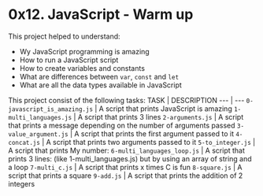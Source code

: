 # 0x12. JavaScript - Warm up
This project helped to understand:
- Wy JavaScript programming is amazing
- How to run a JavaScript script
- How to create variables and constants
- What are differences between `var`, `const` and `let`
- What are all the data types available in JavaScript

This project consist of the following tasks:
TASK | DESCRIPTION
--- | ---
`0-javascript_is_amazing.js` | A script that prints JavaScript is amazing
`1-multi_languages.js` | A script that prints 3 lines
`2-arguments.js` | A script that prints a message depending on the number of arguments passed
`3-value_argument.js` | A script that prints the first argument passed to it
`4-concat.js` | A script that prints two arguments passed to it
`5-to_integer.js` | A script that prints My number: <first argument converted in integer>
`6-multi_languages_loop.js` | A script that prints 3 lines: (like 1-multi_languages.js) but by using an array of string and a loop
`7-multi_c.js` | A script that prints x times C is fun
`8-square.js` | A script that prints a square
`9-add.js` | A script that prints the addition of 2 integers
